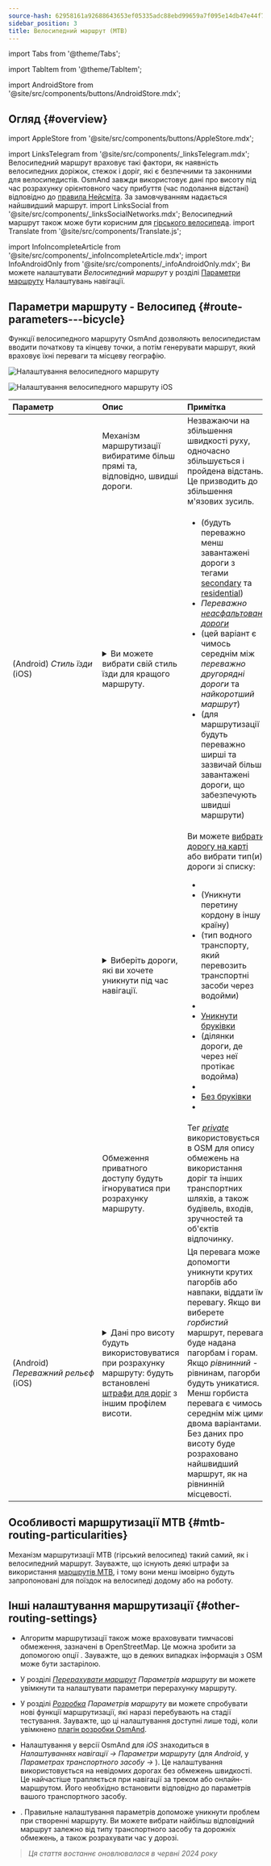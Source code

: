 ```yaml
---
source-hash: 62958161a92688643653ef05335adc88ebd99659a7f095e14db47e44f722a525
sidebar_position: 3
title: Велосипедний маршрут (MTB)
---
```


import Tabs from '@theme/Tabs';

import TabItem from '@theme/TabItem';

import AndroidStore from '@site/src/components/buttons/AndroidStore.mdx';
## Огляд {#overview}
import AppleStore from '@site/src/components/buttons/AppleStore.mdx';

import LinksTelegram from '@site/src/components/_linksTelegram.mdx';
Велосипедний маршрут враховує такі фактори, як наявність велосипедних доріжок, стежок і доріг, які є безпечними та законними для велосипедистів. OsmAnd завжди використовує дані про висоту під час розрахунку орієнтовного часу прибуття (час подолання відстані) відповідно до [правила Нейсміта](https://en.wikipedia.org/wiki/Naismith%27s_rule#Scarf's_equivalence_between_distance_and_climb). За замовчуванням надається найшвидший маршрут.
import LinksSocial from '@site/src/components/_linksSocialNetworks.mdx';
Велосипедний маршрут також може бути корисним для [гірського велосипеда](#mtb-routing-particularities).
import Translate from '@site/src/components/Translate.js';

import InfoIncompleteArticle from '@site/src/components/_infoIncompleteArticle.mdx';
import InfoAndroidOnly from '@site/src/components/_infoAndroidOnly.mdx';
Ви можете налаштувати *Велосипедний маршрут* у розділі [Параметри маршруту](../guidance/navigation-settings#route-parameters) Налаштувань навігації.


## Параметри маршруту - Велосипед {#route-parameters---bicycle}

Функції велосипедного маршруту OsmAnd дозволяють велосипедистам вводити початкову та кінцеву точки, а потім генерувати маршрут, який враховує їхні переваги та місцеву географію.

<Tabs groupId="operating-systems">

<TabItem value="android" label="Android">

![Налаштування велосипедного маршруту](@site/static/img/navigation/routing/cycling_routing_andr.png)

</TabItem>

<TabItem value="ios" label="iOS">

![Налаштування велосипедного маршруту iOS](@site/static/img/navigation/routing/cycling_routing_ios.png)

</TabItem>

</Tabs>

| Параметр | Опис | Примітка |
|:------------|:---------------|:---------------|
|*<Translate android="true" ids="fast_route_mode"/>* | Механізм маршрутизації вибиратиме більш прямі та, відповідно, швидші дороги. | Незважаючи на збільшення швидкості руху, одночасно збільшується і пройдена відстань. Це призводить до збільшення м'язових зусиль. |
| *<Translate android="true" ids="routing_attr_driving_style_name"/>* (Android) *Стиль&nbsp;їзди* (iOS) | <details><summary> Ви можете вибрати свій стиль їзди для кращого маршруту. </summary> ![Стиль їзди на велосипеді Android](@site/static/img/navigation/routing/style_cycling_andr.png) </details> | <ul><li> *<Translate android="true" ids="routing_attr_driving_style_safety_name"/>* (будуть переважно менш завантажені дороги з тегами [secondary](https://wiki.openstreetmap.org/wiki/Tag:highway%3Dsecondary) та [residential](https://wiki.openstreetmap.org/wiki/Tag:highway%3Dresidential)) </li><li> *Переважно [неасфальтовані дороги](https://wiki.openstreetmap.org/wiki/Key:surface#Unpaved)* </li><li> *<Translate android="true" ids="routing_attr_driving_style_balance_name"/>* (цей варіант є чимось середнім між *переважно другорядні дороги* та *найкоротший маршрут*) </li><li> *<Translate android="true" ids="routing_attr_driving_style_speed_name"/>* (для маршрутизації будуть переважно ширші та зазвичай більш завантажені дороги, що забезпечують швидші маршрути) </li></ul> |
| *<Translate android="true" ids="impassable_road"/>* | <details><summary> Виберіть дороги, які ви хочете уникнути під час навігації. </summary>![Уникнути доріг Android](@site/static/img/navigation/routing/avoid_cycling_andr.png) </details> | Ви можете [вибрати дорогу на карті](../../map/map-context-menu/#avoid-road) або вибрати тип(и) дороги зі списку: <ul><li>[<Translate android="true" ids="routing_attr_avoid_unpaved_name"/>](https://wiki.openstreetmap.org/wiki/Key:surface)</li><li>[<Translate android="true" ids="routing_attr_avoid_borders_name"/>](https://wiki.openstreetmap.org/wiki/Tag:barrier%3Dborder_control) (Уникнути перетину кордону в іншу країну)</li><li>[<Translate android="true" ids="routing_attr_avoid_ferries_name"/>](https://wiki.openstreetmap.org/wiki/Ferries) (тип водного транспорту, який перевозить транспортні засоби через водойми)</li><li>[<Translate android="true" ids="routing_attr_avoid_stairs_name"/>](https://wiki.openstreetmap.org/wiki/Tag:highway%3Dsteps)</li><li>[Уникнути бруківки](https://wiki.openstreetmap.org/wiki/Tag:surface%3Dcobblestone)</li><li> [<Translate android="true" ids="routing_attr_avoid_fords_name"/>](https://wiki.openstreetmap.org/wiki/Tag:ford%3Dyes) (ділянки дороги, де через неї протікає водойма) </li><li> [<Translate android="true" ids="routing_attr_avoid_tunnels_name"/>](https://wiki.openstreetmap.org/wiki/Key:tunnel) </li><li> [Без бруківки](https://wiki.openstreetmap.org/wiki/Tag:surface%3Dsett)</li><li> [<Translate android="true" ids="routing_attr_avoid_footways_name"/>](https://wiki.openstreetmap.org/wiki/Tag:highway%3Dfootway) </li></ul>|
| *<Translate android="true" ids="routing_attr_allow_private_name"/>* | Обмеження приватного доступу будуть ігноруватися при розрахунку маршруту. | Тег *[private](https://wiki.openstreetmap.org/wiki/Key:access)* використовується в OSM для опису обмежень на використання доріг та інших транспортних шляхів, а також будівель, входів, зручностей та об'єктів відпочинку. |
|*<Translate android="true" ids="routing_attr_height_obstacles_name"/>* (Android) *Переважний&nbsp;рельєф* (iOS) | <details><summary> Дані про висоту будуть використовуватися при розрахунку маршруту: будуть встановлені [штрафи для доріг](../../../technical/osmand-file-formats/osmand-routing-xml.md#penalties-of-elevation-data) з іншим профілем висоти. </summary> ![Використовувати дані про висоту Android](@site/static/img/navigation/routing/pedestrian_elevation_andr.png) </details> | Ця перевага може допомогти уникнути крутих пагорбів або навпаки, віддати їм перевагу. Якщо ви виберете *горбистий* маршрут, перевага буде надана пагорбам і горам. Якщо *рівнинний* - рівнинам, пагорби будуть уникатися. Менш горбиста перевага є чимось середнім між цими двома варіантами. Без даних про висоту буде розраховано найшвидший маршрут, як на рівнинній місцевості. |


## Особливості маршрутизації MTB {#mtb-routing-particularities}

Механізм маршрутизації MTB (гірський велосипед) такий самий, як і велосипедний маршрут. Зауважте, що існують деякі штрафи за використання [маршрутів MTB](../../map/vector-maps.md#routes), і тому вони менш імовірно будуть запропоновані для поїздок на велосипеді додому або на роботу.


## Інші налаштування маршрутизації {#other-routing-settings}

- Алгоритм маршрутизації також може враховувати тимчасові обмеження, зазначені в OpenStreetMap. Це можна зробити за допомогою опції *[<Translate android="true" ids="temporary_conditional_routing"/>](../routing/osmand-routing.md#consider-temporary-limitations)*. Зауважте, що в деяких випадках інформація з OSM може бути застарілою.

- У розділі [*Перерахувати маршрут*](../../navigation/guidance/navigation-settings.md#recalculate-route) *Параметрів маршруту* ви можете увімкнути та налаштувати параметри перерахунку маршруту.

- У розділі [*Розробка*](../guidance/navigation-settings.md#development-settings) *Параметрів маршруту* ви можете спробувати нові функції маршрутизації, які наразі перебувають на стадії тестування. Зауважте, що ці налаштування доступні лише тоді, коли увімкнено [плагін розробки OsmAnd](../../plugins/development.md).

- Налаштування *[<Translate ios="true" ids="road_speeds"/>](../guidance/navigation-settings.md#road-speeds)* у версії OsmAnd для *iOS* знаходиться в *Налаштуваннях навігації → Параметри маршруту* (для *Android*, у *Параметрах транспортного засобу → [<Translate android="true" ids="default_speed_setting_title"/>](../guidance/navigation-settings.md#default-speed--road-speeds)*). Це налаштування використовується на невідомих дорогах без обмежень швидкості. Це найчастіше трапляється при навігації за треком або онлайн-маршрутом. Його необхідно встановити відповідно до параметрів вашого транспортного засобу.

- *[<Translate ios="true" ids="vehicle_parameters"/>](../guidance/navigation-settings.md#vehicle-parameters)*. Правильне налаштування параметрів допоможе уникнути проблем при створенні маршруту. Ви можете вибрати найбільш відповідний маршрут залежно від типу транспортного засобу та дорожніх обмежень, а також розрахувати час у дорозі.

> *Ця стаття востаннє оновлювалася в червні 2024 року*